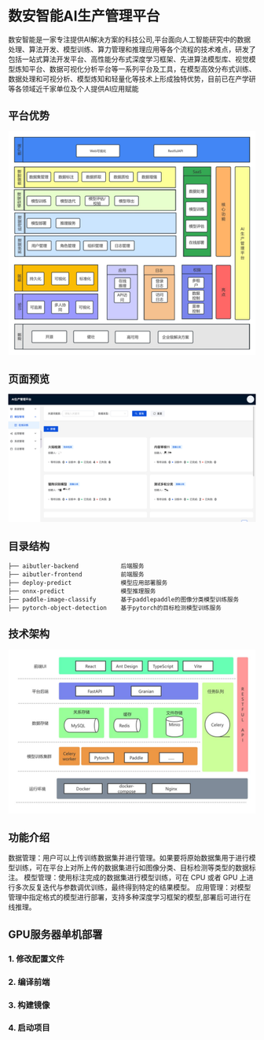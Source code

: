 # 数安智能AI生产管理平台

数安智能是一家专注提供AI解决方案的科技公司,平台面向人工智能研究中的数据处理、算法开发、模型训练、算力管理和推理应用等各个流程的技术难点，研发了包括一站式算法开发平台、高性能分布式深度学习框架、先进算法模型库、视觉模型炼知平台、数据可视化分析平台等一系列平台及工具，在模型高效分布式训练、数据处理和可视分析、模型炼知和轻量化等技术上形成独特优势，目前已在产学研等各领域近千家单位及个人提供AI应用赋能

## 平台优势

![AI生产管理平台功能架构图](static/AI1.jpg)

## 页面预览

![img](static/img.png)

## 目录结构

```text
├── aibutler-backend            后端服务
├── aibutler-frontend           前端服务
├── deploy-predict              模型应用部署服务 
├── onnx-predict                模型推理服务
├── paddle-image-classify       基于paddlepaddle的图像分类模型训练服务
├── pytorch-object-detection    基于pytorch的目标检测模型训练服务
```

## 技术架构

![AI生产管理平台技术栈架构图](static/AI2.jpg)

## 功能介绍

数据管理：用户可以上传训练数据集并进行管理。如果要将原始数据集用于进行模型训练，可在平台上对所上传的数据集进行如图像分类、目标检测等类型的数据标注。
模型管理：使用标注完成的数据集进行模型训练，可在 CPU 或者 GPU 上进行多次反复迭代与参数调优训练，最终得到特定的结果模型。
应用管理：对模型管理中指定格式的模型进行部署，支持多种深度学习框架的模型,部署后可进行在线推理。

## GPU服务器单机部署

### 1. 修改配置文件

### 2. 编译前端

### 3. 构建镜像

### 4. 启动项目
